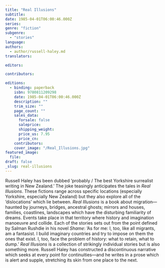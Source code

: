 ```yaml
---
title: "Real Illusions"
subtitle:
date: 1985-04-01T06:00:46.000Z
series:
genre: "fiction"
subgenre:
  - "stories"
language:
authors:
  - author/russell-haley.md
translators:

editors:

contributors:

editions:
  - binding: paperback
    isbn: 9780811209298
    date: 1985-04-01T06:00:46.000Z
    description: ""
    trim_size: ""
    page_count: ""
    sales_data:
      forsale: false
      saleprice:
      shipping_weight:
      price_us: 7.95
      price_cn:
    contributors:
    cover_image: "/Real_Illusions.jpg"
featured_image:
  file:
draft: false
_slug: real-illusions
---
```


Russell Haley has been dubbed ’probably / The best Yorkshire surrealist writing in New Zealand.’ The joke teasingly anticipates the tales in _Real Illusions_. These fictions range across specific locations (especially Yorkshire, especially New Zealand) but they also explore all of the ’dislocations’ which lie between. _Real Illusions_ is a book about migration––haunted by journeys, bridges, ancestral ghosts; mirrors and houses, families, coastlines, landscapes which have the disturbing familiarity of dreams. Events take place in that territory where history and imagination manoeuvre and collide. Each of the stories sets out from the point defined by Salman Rushdie in his novel _Shame_: ’As for me: I, too, like all migrants, am a fantasist. I build imaginary countries and try to impose on them the ones that exist. I, too, face the problem of history: what to retain, what to dump.’ _Real Illusions_ is a collection of strikingly individual stories but is also something more. Russell Haley has constructed a discontinuous narrative which seeks at every point for continuities––and he writes in a prose which is alert and supple, stretching its skin from one place to the next.

